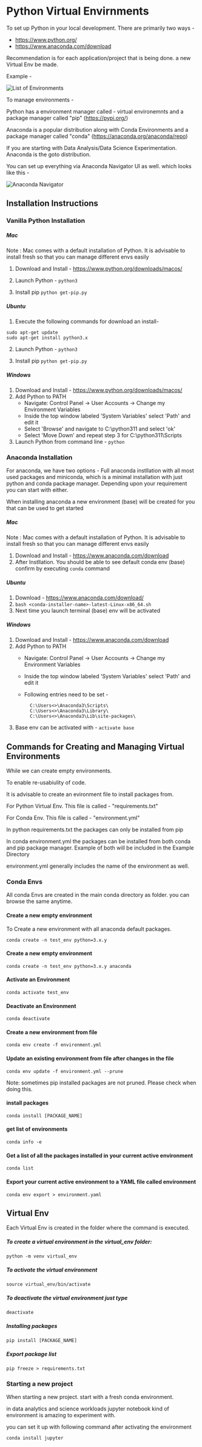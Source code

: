 # Python Virtual Envirnments

To set up Python in your local development. There are primarily two ways - 

- https://www.python.org/
- https://www.anaconda.com/download


Recommendation is for each application/project that is being done. a new Virtual Env be made.

Example - 

![List of Environments](image.png "List of Environments")


To manage environments - 

Python has a environment manager called - virtual environemnts and a package manager called "pip" (https://pypi.org/)

Anaconda is a popular distribution along with Conda Environments and a package manager called "conda" (https://anaconda.org/anaconda/repo)

If you are starting with Data Analysis/Data Science Experimentation. Anaconda is the goto distribution.

You can set up everything via Anaconda Navigator UI as well. which looks like this - 

![Anaconda Navigator](anaconda_navi.jpeg "Anaconda Navigator")

## Installation Instructions


### Vanilla Python Installation

##### Mac

Note : Mac comes with a default installation of Python. It is advisable to install fresh so that you can manage different envs easily
1. Download and Install - https://www.python.org/downloads/macos/
2. Launch Python - 
```python3```

3. Install pip
```python get-pip.py```

##### Ubuntu

1. Execute the following commands for download an install- 
```
sudo apt-get update
sudo apt-get install python3.x
```

2. Launch Python - 
```python3```

3. Install pip
```python get-pip.py```

##### Windows 

1. Download and Install - https://www.python.org/downloads/macos/
2. Add Python to PATH
    * Navigate: Control Panel -> User Accounts -> Change my Environment Variables
    * Inside the top window labeled 'System Variables' select 'Path' and edit it
    * Select 'Browse' and navigate to C:\python311 and select 'ok'
    * Select 'Move Down' and repeat step 3 for C:\python311\Scripts
3. Launch Python from command line - 
```python```

### Anaconda Installation

For anaconda, we have two options - Full anaconda instllation with all most used packages and miniconda, which is a minimal installation with just python and conda package manager. Depending upon your requirement you can start with either.

When installing anaconda a new environment (base) will be created for you that can be used to get started

##### Mac

Note : Mac comes with a default installation of Python. It is advisable to install fresh so that you can manage different envs easily
1. Download and Install - https://www.anaconda.com/download
2. After Instllation. You should be able to see default conda env
(base)
confirm by executing ```conda``` command

##### Ubuntu

1. Download - https://www.anaconda.com/download/
2. ```bash <conda-installer-name>-latest-Linux-x86_64.sh```
3. Next time you launch terminal (base) env will be activated

##### Windows 

1. Download and Install - https://www.anaconda.com/download
2. Add Python to PATH
    * Navigate: Control Panel -> User Accounts -> Change my Environment Variables
    * Inside the top window labeled 'System Variables' select 'Path' and edit it
    * Following entries need to be set -

            C:\Users<>\Anaconda3\Scripts\
            C:\Users<>\Anaconda3\Library\
            C:\Users<>\Anaconda3\Lib\site-packages\

        
3. Base env can be activated with - ```activate base```


## Commands for Creating and Managing Virtual Environments

While we can create empty environments.

To enable re-usabiulity of code.

It is advisable to create an evironment file to install packages from.

For Python Virtual Env. This file is called - "requirements.txt"

For Conda Env. This file is called - "environment.yml"

In python requirements.txt the packages can only be installed from pip

In conda environment.yml the packages can be installed from both conda and pip package manager. Example of both will be included in the Example Directory

environment.yml generally includes the name of the environment as well.


### Conda Envs

All conda Envs are created in the main conda directory as folder. you can browse the same anytime.

#### Create a new empty environment

To Create a new environment with all anaconda default packages.

```conda create -n test_env python=3.x.y```

#### Create a new empty environment

```conda create -n test_env python=3.x.y anaconda```

#### Activate an Environment

```conda activate test_env```

#### Deactivate an Environment

```conda deactivate```

#### Create a new environment from file 

```conda env create -f environment.yml```

#### Update an existing environment from file after changes in the file

```conda env update -f environment.yml --prune```

Note: sometimes pip installed packages are not pruned. Please check when doing this.

#### install packages
 ```conda install [PACKAGE_NAME]```

#### get list of environments 

```conda info -e```

#### Get a list of all the packages installed in your current active environment	
 ```conda list```

#### Export your current active environment to a YAML file called environment 
```conda env export > environment.yaml```


## Virtual Env

Each Virtual Env is created in the folder where the command is executed.

##### To create a virtual environment in the virtual_env folder:

```python -m venv virtual_env```

##### To activate the virtual environment

```source virtual_env/bin/activate```

##### To deactivate the virtual environment just type

```deactivate```

##### Installing packages
```pip install [PACKAGE_NAME]```

##### Export package list

```pip freeze > requirements.txt```


### Starting a new project

When starting a new project. start with a fresh conda environment.

in data analytics and science workloads jupyter notebook kind of environment is amazing to experiment with.

you can set it up with following command after activating the environment

```conda install jupyter```